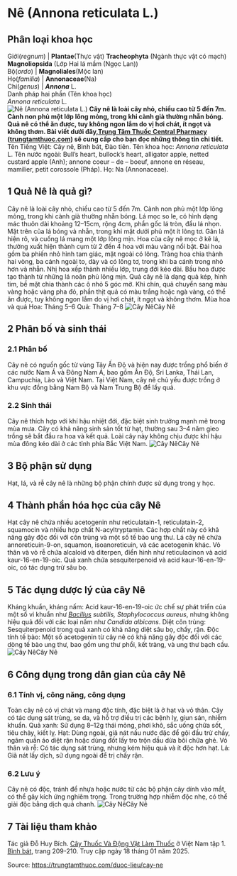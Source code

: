 # Nê (Annona reticulata L.)

Phân loại khoa học  
---  
Giới(_regnum_) |  **Plantae**(Thực vật) **Tracheophyta** (Ngành thực vật có mạch) **Magnoliopsida** (Lớp Hai lá mầm (Ngọc Lan))  
Bộ(_ordo_) | **Magnoliales**(Mộc lan)  
Họ(_familia_) | **Annonaceae**(Na)  
Chi(_genus_) | _**Annona**_ L.  
Danh pháp hai phần (Tên khoa học)  
_Annona reticulata_ L.  
![Nê \(Annona reticulata L.\)](https://trungtamthuoc.com/images/others/cay-ne-1-4454.jpg)
**Cây nê là loài cây nhỏ, chiều cao từ 5 đến 7m. Cành non phủ một lớp lông mỏng, trong khi cành già thường nhẵn bóng. Quả nê có thể ăn được, tuy không ngon lắm do vị hơi chát, ít ngọt và không thơm. Bài viết dưới đây,[Trung Tâm Thuốc Central Pharmacy](https://trungtamthuoc.com/ "Trung Tâm Thuốc Central Pharmacy") ([trungtamthuoc.com](https://trungtamthuoc.com/ "trungtamthuoc.com")) sẽ cung cấp cho bạn đọc những thông tin chi tiết.**
Tên Tiếng Việt: Cây nê, Bình bát, Đào tiên.
Tên khoa học: _Annona reticulata_ L.
Tên nước ngoài: Bull’s heart, bullock’s heart, alligator apple, netted custard apple (Anh); annone coeur – de – boeuf, annone en réseau, mamilier, petit corossole (Pháp).
Họ: Na (Annonaceae).
##  1 Quả Nê là quả gì? 
Cây nê là loài cây nhỏ, chiều cao từ 5 đến 7m. Cành non phủ một lớp lông mỏng, trong khi cành già thường nhẵn bóng. Lá mọc so le, có hình dạng mác thuôn dài khoảng 12–15cm, rộng 4cm, phần gốc lá tròn, đầu lá nhọn. Mặt trên của lá bóng và nhẵn, trong khi mặt dưới phủ một ít lông tơ. Gân lá hiện rõ, và cuống lá mang một lớp lông mịn.
Hoa của cây nê mọc ở kẽ lá, thường xuất hiện thành cụm từ 2 đến 4 hoa với màu vàng nổi bật. Đài hoa gồm ba phiến nhỏ hình tam giác, mặt ngoài có lông. Tràng hoa chia thành hai vòng, ba cánh ngoài to, dày và có lông tơ, trong khi ba cánh trong nhỏ hơn và nhẵn. Nhị hoa xếp thành nhiều lớp, trung đới kéo dài. Bầu hoa được tạo thành từ những lá noãn phủ lông mịn.
Quả cây nê là dạng quả kép, hình tim, bề mặt chia thành các ô nhỏ 5 góc mờ. Khi chín, quả chuyển sang màu vàng hoặc vàng pha đỏ, phần thịt quả có màu trắng hoặc ngà vàng, có thể ăn được, tuy không ngon lắm do vị hơi chát, ít ngọt và không thơm.
Mùa hoa và quả
Hoa: Tháng 5–6
Quả: Tháng 7–8
![Cây Nê](https://trungtamthuoc.com/images/item/cay-ne-2.jpg)Cây Nê
##  2 Phân bố và sinh thái
### 2.1 Phân bố
Cây nê có nguồn gốc từ vùng Tây Ấn Độ và hiện nay được trồng phổ biến ở các nước Nam Á và Đông Nam Á, bao gồm Ấn Độ, Sri Lanka, Thái Lan, Campuchia, Lào và Việt Nam. Tại Việt Nam, cây nê chủ yếu được trồng ở khu vực đồng bằng Nam Bộ và Nam Trung Bộ để lấy quả.
### 2.2 Sinh thái
Cây nê thích hợp với khí hậu nhiệt đới, đặc biệt sinh trưởng mạnh mẽ trong mùa mưa. Cây có khả năng sinh sản tốt từ hạt, thường sau 3–4 năm gieo trồng sẽ bắt đầu ra hoa và kết quả. Loài cây này không chịu được khí hậu mùa đông kéo dài ở các tỉnh phía Bắc Việt Nam.
![Cây Nê](https://trungtamthuoc.com/images/item/cay-ne-3.jpg)Cây Nê
##  3 Bộ phận sử dụng
Hạt, lá, và rễ cây nê là những bộ phận chính được sử dụng trong y học.
##  4 Thành phần hóa học của cây Nê
Hạt cây nê chứa nhiều acetogenin như reticulatain-1, reticulatain-2, squamocin và nhiều hợp chất N-acyltryptamin. Các hợp chất này có khả năng gây độc đối với côn trùng và một số tế bào ung thư.
Lá cây nê chứa annoreticuin-9-on, squamon, isoanoreticuin, và các acetogenin khác.
Vỏ thân và vỏ rễ chứa alcaloid và diterpen, điển hình như reticulacinon và acid kaur-16-en-19-oic.
Quả xanh chứa sesquiterpenoid và acid kaur-16-en-19-oic, có tác dụng trừ sâu bọ.
##  5 Tác dụng dược lý của cây Nê
Kháng khuẩn, kháng nấm: Acid kaur-16-en-19-oic ức chế sự phát triển của một số vi khuẩn như _[Bacillus](https://trungtamthuoc.com/hoat-chat/bacillus "Bacillus") subtilis, Staphylococcus aureus_, nhưng không hiệu quả đối với các loại nấm như _Candida albicans_.
Diệt côn trùng: Sesquiterpenoid trong quả xanh có khả năng diệt sâu bọ, chấy, rận.
Độc tính tế bào: Một số acetogenin từ cây nê có khả năng gây độc đối với các dòng tế bào ung thư, bao gồm ung thư phổi, kết tràng, và ung thư bạch cầu.
![Cây Nê](https://trungtamthuoc.com/images/item/cay-ne-4.jpg)Cây Nê
##  6 Công dụng trong dân gian của cây Nê
### 6.1 Tính vị, công năng, công dụng
Toàn cây nê có vị chát và mang độc tính, đặc biệt là ở hạt và vỏ thân. Cây có tác dụng sát trùng, se da, và hỗ trợ điều trị các bệnh lỵ, giun sán, nhiễm khuẩn.
Quả xanh: Sử dụng 8–12g thái mỏng, phơi khô, sắc uống chữa sốt, tiêu chảy, kiết lỵ.
Hạt: Dùng ngoài, giã nát nấu nước đặc để gội đầu trừ chấy, ngâm quần áo diệt rận hoặc dùng đốt lấy tro trộn dầu dừa bôi chữa ghẻ.
Vỏ thân và rễ: Có tác dụng sát trùng, nhưng kém hiệu quả và ít độc hơn hạt.
Lá: Giã nát lấy dịch, sử dụng ngoài để trị chấy rận.
### 6.2 Lưu ý
Cây nê có độc, tránh để nhựa hoặc nước từ các bộ phận cây dính vào mắt, có thể gây kích ứng nghiêm trọng. Trong trường hợp nhiễm độc nhẹ, có thể giải độc bằng dịch quả chanh.
![Cây Nê](https://trungtamthuoc.com/images/item/cay-ne-5.jpg)Cây Nê
##  7 Tài liệu tham khảo
Tác giả Đỗ Huy Bích. [Cây Thuốc Và Động Vật Làm Thuốc](https://trungtamthuoc.com/bai-viet/doc-online-va-tai-mien-phi-pdf-sach-cay-thuoc-va-dong-vat-lam-thuoc-o-viet-nam "Cây Thuốc Và Động Vật Làm Thuốc") ở Việt Nam tập 1. [Bình bát](https://trungtamthuoc.com/upload/pdf/cay-thuoc-va-dong-vat-lam-thuoc-tap-1-trungtamthuoc.com.pdf), trang 209-210. Truy cập ngày 18 tháng 01 năm 2025.


Source: https://trungtamthuoc.com/duoc-lieu/cay-ne